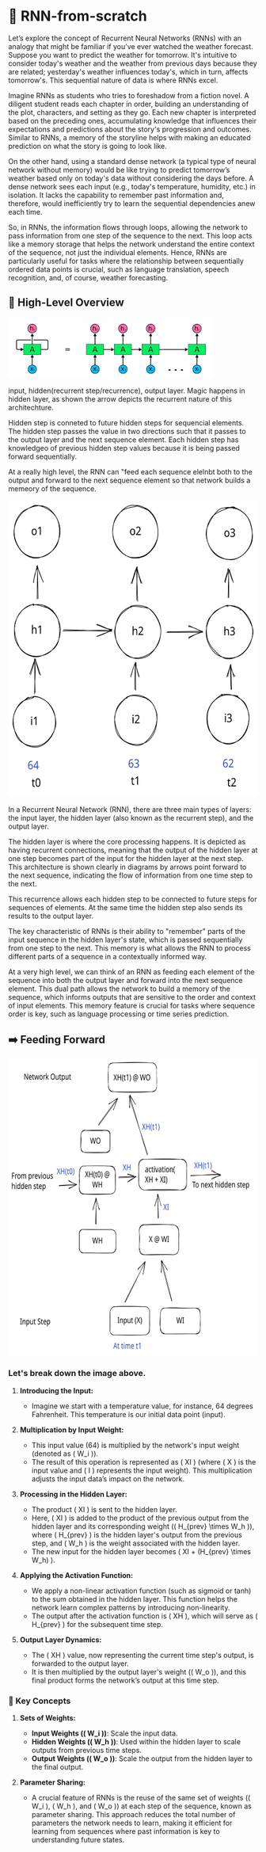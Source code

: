 # 🔁 RNN-from-scratch 

Let’s explore the concept of Recurrent Neural Networks (RNNs) with an analogy that might be familiar if you've ever watched the weather forecast. Suppose you want to predict the weather for tomorrow. It's intuitive to consider today's weather and the weather from previous days because they are related; yesterday's weather influences today's, which in turn, affects tomorrow's. This sequential nature of data is where RNNs excel.

Imagine RNNs as students who tries to foreshadow from a fiction novel. A diligent student reads each chapter in order, building an understanding of the plot, characters, and setting as they go. Each new chapter is interpreted based on the preceding ones, accumulating knowledge that influences their expectations and predictions about the story's progression and outcomes. Similar to RNNs, a memory of the storyline helps with making an educated prediction on what the story is going to look like. 

On the other hand, using a standard dense network (a typical type of neural network without memory) would be like trying to predict tomorrow’s weather based only on today's data without considering the days before. A dense network sees each input (e.g., today's temperature, humidity, etc.) in isolation. It lacks the capability to remember past information and, therefore, would inefficiently try to learn the sequential dependencies anew each time.

So, in RNNs, the information flows through loops, allowing the network to pass information from one step of the sequence to the next. This loop acts like a memory storage that helps the network understand the entire context of the sequence, not just the individual elements. Hence, RNNs are particularly useful for tasks where the relationship between sequentially ordered data points is crucial, such as language translation, speech recognition, and, of course, weather forecasting.

## 🧠 High-Level Overview 
![Rolled and Unrolled RNN](images/RNN_Overview.png)

input, hidden(recurrent step/recurrence), output layer. 
Magic happens in hidden layer, as shown the arrow depicts the recurrent nature of this architechture. 

Hidden step is conneted to future hidden steps for sequencial elements. The hidden step passes the value in two directions such that it passes to the output layer and the next sequence element. Each hidden step has knowledgeo of previous hidden step values because it is being passed forward sequentially. 

At a really high level, the RNN can "feed each sequence elelnbt both to the output and forward to the next sequence element so that network builds a memeory of the sequence. 

<img src="images/rnn_unrolled.svg" alt="RNN Operations" width="800" height="600"/>

In a Recurrent Neural Network (RNN), there are three main types of layers: the input layer, the hidden layer (also known as the recurrent step), and the output layer.

The hidden layer is where the core processing happens. It is depicted as having recurrent connections, meaning that the output of the hidden layer at one step becomes part of the input for the hidden layer at the next step. This architecture is shown clearly in diagrams by arrows point forward to the next sequence, indicating the flow of information from one time step to the next.

This recurrence allows each hidden step to be connected to future steps for sequences of elements. At the same time the hidden step also sends its results to the output layer.

The key characteristic of RNNs is their ability to "remember" parts of the input sequence in the hidden layer's state, which is passed sequentially from one step to the next. This memory is what allows the RNN to process different parts of a sequence in a contextually informed way.

At a very high level, we can think of an RNN as feeding each element of the sequence into both the output layer and forward into the next sequence element. This dual path allows the network to build a memory of the sequence, which informs outputs that are sensitive to the order and context of input elements. This memory feature is crucial for tasks where sequence order is key, such as language processing or time series prediction.


## ➡️ Feeding Forward

<img src="images/rnn_operations.svg" alt="RNN Operations" width="800" height="600"/>

### Let's break down the image above. 

1. **Introducing the Input:**
   - Imagine we start with a temperature value, for instance, 64 degrees Fahrenheit. This temperature is our initial data point (input).

2. **Multiplication by Input Weight:**
   - This input value (64) is multiplied by the network's input weight (denoted as \( W_i \)). 
   - The result of this operation is represented as \( XI \) (where \( X \) is the input value and \( I \) represents the input weight). This multiplication adjusts the input data’s impact on the network.

3. **Processing in the Hidden Layer:**
   - The product \( XI \) is sent to the hidden layer.
   - Here, \( XI \) is added to the product of the previous output from the hidden layer and its corresponding weight (\( H_{prev} \times W_h \)), where \( H_{prev} \) is the hidden layer's output from the previous step, and \( W_h \) is the weight associated with the hidden layer.
   - The new input for the hidden layer becomes \( XI + (H_{prev} \times W_h) \).

4. **Applying the Activation Function:**
   - We apply a non-linear activation function (such as sigmoid or tanh) to the sum obtained in the hidden layer. This function helps the network learn complex patterns by introducing non-linearity.
   - The output after the activation function is \( XH \), which will serve as \( H_{prev} \) for the subsequent time step.

5. **Output Layer Dynamics:**
   - The \( XH \) value, now representing the current time step's output, is forwarded to the output layer.
   - It is then multiplied by the output layer's weight (\( W_o \)), and this final product forms the network’s output at this time step.

### 🔑 Key Concepts

1. **Sets of Weights:**
   - **Input Weights (\( W_i \))**: Scale the input data.
   - **Hidden Weights (\( W_h \))**: Used within the hidden layer to scale outputs from previous time steps.
   - **Output Weights (\( W_o \))**: Scale the output from the hidden layer to the final output.

2. **Parameter Sharing:**
   - A crucial feature of RNNs is the reuse of the same set of weights (\( W_i \), \( W_h \), and \( W_o \)) at each step of the sequence, known as parameter sharing. This approach reduces the total number of parameters the network needs to learn, making it efficient for learning from sequences where past information is key to understanding future states.

